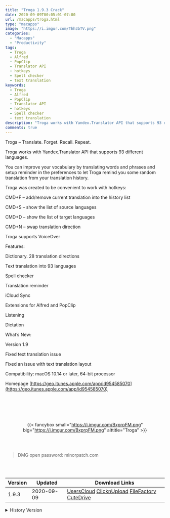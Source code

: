 ```yaml
---
title: "Troga 1.9.3 Crack"
date: 2020-09-09T00:05:01-07:00
url: /macapps/troga.html
type: "macapps"
image: "https://i.imgur.com/Thh3bTV.png"
categories:
  - "Macapps"
  - "Productivity"
tags:
  - Troga
  - Alfred
  - PopClip
  - Translator API
  - hotkeys
  - Spell checker
  - text translation
keywords:
  - Troga
  - Alfred
  - PopClip
  - Translator API
  - hotkeys
  - Spell checker
  - text translation
description: "Troga works with Yandex.Translator API that supports 93 different languages"
comments: true
---
```


Troga – Translate. Forget. Recall. Repeat.

Troga works with Yandex.Translator API that supports 93 different languages.

You can improve your vocabulary by translating words and phrases and setup reminder in the preferences to let Troga remind you some random translation from your translation history.

Troga was created to be convenient to work with hotkeys:

CMD+F – add/remove current translation into the history list

CMD+S – show the list of source languages

CMD+D – show the list of target languages

CMD+N – swap translation direction

Troga supports VoiceOver

Features:

Dictionary. 28 translation directions

Text translation into 93 languages


Spell checker

Translation reminder

iCloud Sync

Extensions for Alfred and PopClip

Listening

Dictation

What’s New:


Version 1.9

Fixed text translation issue

Fixed an issue with text translation layout

Compatibility: macOS 10.14 or later, 64-bit processor

Homepage [https://geo.itunes.apple.com/app/id954585070](https://geo.itunes.apple.com/app/id954585070)

<br/>
<br/>
<script async src="https://pagead2.googlesyndication.com/pagead/js/adsbygoogle.js"></script>
<ins class="adsbygoogle"
     style="display:block; text-align:center;"
     data-ad-layout="in-article"
     data-ad-format="fluid"
     data-ad-client="ca-pub-8746275014476192"
     data-ad-slot="5144997159"></ins>
<script>
     (adsbygoogle = window.adsbygoogle || []).push({});
</script>
<br/>
<br/>


<center>

{{< fancybox small="https://i.imgur.com/BxprpFM.png" big="https://i.imgur.com/BxprpFM.png" alttitle="Troga" >}}

</center>

<br/>
<br/>


> DMG open password: minorpatch.com

<br/>

<br/>
<div id="history_version" class="history_version">

| Version | Updated | Download Links |
| ---- | ---- | ---- |
| 1.9.3 | 2020-09-09 | [UsersCloud](https://ouo.io/D0Wt4i)   [ClicknUpload](https://ouo.io/T1QvIE0)   [FileFactory](https://ouo.io/JvQlMZ)   [CuteDrive](https://ouo.io/xMaQdX) |
<details>
<summary>History Version</summary>

| Version | Updated | Download Links |
| ---- | ---- | ---- |
| 1.9.2 | 2020-09-08 | [UsersCloud](https://ouo.io/EhmQcJ)   [ClicknUpload](https://ouo.io/IAac1e)   [FileFactory](https://ouo.io/5zOn3a)   [CuteDrive](https://ouo.io/KcTi99) |
| 1.9.1 | 2020-09-07 | [UsersCloud](https://ouo.io/EYooSp)   [ClicknUpload](https://ouo.io/EYooSp)   [FileFactory](https://ouo.io/E0KbRK)   [CuteDrive](https://ouo.io/m9K09) |
| 1.9 | 2020-09-05 | [UsersCloud](https://ouo.io/kKMk1U)   [ClicknUpload](https://ouo.io/z5AhK8)   [FileFactory](https://ouo.io/vf8bPb)   [CuteDrive](https://ouo.io/3MHa2L) |
</details>

</div>

